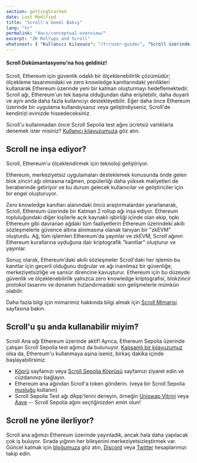 ```yaml
---
section: gettingStarted
date: Last Modified
title: "Scroll'a Genel Bakış"
lang: "tr"
permalink: "docs/conceptual-overview/"
excerpt: "ZK Rollups and Scroll"
whatsnext: { "Kullanıcı kılavuzu": "/tr/user-guide/", "Scroll üzerinde geliştirmek": "/tr/developers/" }
---
```


#### Scroll Dokümantasyonu'na hoş geldiniz!

Scroll, Ethereum için güvenlik odaklı bir ölçeklenebilirlik çözümüdür; ölçekleme tasarımındaki ve zero knowledge kanıtlarındaki yenilikleri kullanarak Ethereum üzerinde yeni bir katman oluşturmayı hedeflemektedir. Scroll ağı, Ethereum'un tek başına olduğundan daha erişilebilir, daha duyarlı ve aynı anda daha fazla kullanıcıyı destekleyebilir. Eğer daha önce Ethereum üzerinde bir uygulama kullandıysanız veya geliştirdiyseniz, Scroll'de kendinizi evinizde hissedeceksiniz.

Scroll'u kullanmadan önce Scroll Sepolia test ağını ücretsiz varlıklarla denemek ister misiniz? [Kullanıcı kılavuzumuza](/tr/user-guide/) göz atın.

## Scroll ne inşa ediyor?

Scroll, Ethereum'u ölçeklendirmek için teknoloji geliştiriyor.

Ethereum, merkeziyetsiz uygulamaları desteklemek konusunda önde gelen blok zinciri ağı olmasına rağmen, popülerliği daha yüksek maliyetleri de beraberinde getiriyor ve bu durum gelecek kullanıcılar ve geliştiriciler için bir engel oluşturuyor.

Zero knowledge kanıtları alanındaki öncü araştırmalardan yararlanarak, Scroll, Ethereum üzerinde bir Katman 2 rollup ağı inşa ediyor. Ethereum topluluğundaki diğer kişilerle açık kaynaklı işbirliği içinde olan ekip, tıpkı Ethereum gibi davranan ağdaki tüm faaliyetlerin Ethereum üzerindeki akıllı sözleşmelerle güvence altına alınmasına olanak tanıyan bir "zkEVM" oluşturdu. Ağ, tüm işlemleri Ethereum'da yayınlar ve zkEVM, Scroll ağının Ethereum kurallarına uyduğuna dair kriptografik "kanıtlar" oluşturur ve yayınlar.

Sonuç olarak, Ethereum'daki akıllı sözleşmeler Scroll'daki her işlemin bu kanıtlar için geçerli olduğunu doğrular ve ağı inanılmaz bir güvenliğe, merkeziyetsizliğe ve sansür direncine kavuşturur. Ethereum için bu düzeyde güvenlik ve ölçeklenebilirlik yalnızca zero knowledge kriptografisi, blokzincir protokol tasarımı ve donanım hızlandırmadaki son gelişmelerle mümkün olabilir.

Daha fazla bilgi için mimarimiz hakkında bilgi almak için [Scroll Mimarisi](/tr/technology/) sayfasına bakın.

## Scroll'u şu anda kullanabilir miyim?

Scroll Ana ağı Ethereum üzerinde aktif! Ayrıca, Ethereum Sepolia üzerinde çalışan Scroll Sepolia test ağımız da bulunuyor. [Kapsamlı bir kılavuzumuz](/tr/user-guide/) olsa da, Ethereum'u kullanmaya aşina iseniz, birkaç dakika içinde başlayabilirsiniz:

- [Köprü](https://scroll.io/bridge) sayfamızı veya [Scroll Sepolia Köprüsü](https://sepolia.scroll.io/bridge) sayfamızı ziyaret edin ve cüzdanınızı bağlayın.
- Ethereum ana ağından Scroll'a token gönderin. (veya bir Scroll Sepolia [musluğu](/tr/user-guide/faucet) kullanın)
- Scroll Sepolia Test ağı dApp'lerini deneyin, örneğin [Uniswap Vitrini](http://uniswap-showcase.sepolia.scroll.xyz/) veya [Aave](https://app.aave.com/) -- Scroll Sepolia ağını seçtiğinizden emin olun!

## Scroll ne yöne ilerliyor?

Scroll ana ağımızı Ethereum üzerinde yayınladık, ancak hala daha yapılacak çok iş buluyor. Sırada yığının her bileşenini merkeziyetsizleştirmek var. Güncel kalmak için [bloğumuza](https://scroll.io/blog) göz atın, [Discord](https://discord.gg/scroll) veya [Twitter](https://twitter.com/scroll_zkp) hesaplarımızı takip edin.
